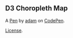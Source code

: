 D3 Choropleth Map
-----------------


A [Pen](https://codepen.io/adambrikman/pen/oNvqxGd) by [adam](https://codepen.io/adambrikman) on [CodePen](https://codepen.io).

[License](https://codepen.io/adambrikman/pen/oNvqxGd/license).